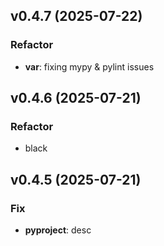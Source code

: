## v0.4.7 (2025-07-22)

### Refactor

- **var**: fixing mypy & pylint issues

## v0.4.6 (2025-07-21)

### Refactor

- black

## v0.4.5 (2025-07-21)

### Fix

- **pyproject**: desc
